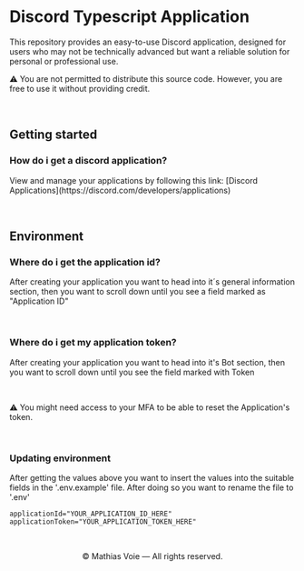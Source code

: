 <h1>Discord Typescript Application</h1>

<p>This repository provides an easy-to-use Discord application, designed for users who may not be technically advanced but want a reliable solution for personal or professional use.</p>
<p>⚠️ You are not permitted to distribute this source code. However, you are free to use it without providing credit.</p>

<br>

<h2>Getting started</h2>

<h3>How do i get a discord application?</h3>
<p>View and manage your applications by following this link: [Discord Applications](https://discord.com/developers/applications)</p>

<br>

<h2>Environment</h2>

<h3>Where do i get the application id?</h3>
<p>After creating your application you want to head into it´s general information section, then you want to scroll down until you see a field marked as "Application ID"</p>

<br>

<h3>Where do i get my application token?</h3>
<p>After creating your application you want to head into it's Bot section, then you want to scroll down until you see the field marked with Token</p>

<br>

⚠️ You might need access to your MFA to be able to reset the Application's token.

<br>

<h3>Updating environment</h3>
<p>After getting the values above you want to insert the values into the suitable fields in the '.env.example' file. After doing so you want to rename the file to '.env'</p>

```env
applicationId="YOUR_APPLICATION_ID_HERE"
applicationToken="YOUR_APPLICATION_TOKEN_HERE"
```

<br>

<p align="center">© Mathias Voie — All rights reserved.</p>
